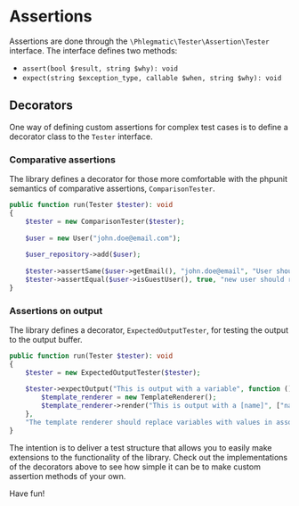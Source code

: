 Assertions
==========
Assertions are done through the `\Phlegmatic\Tester\Assertion\Tester` interface. The interface
defines two methods:
* `assert(bool $result, string $why): void`
* `expect(string $exception_type, callable $when, string $why): void`

## Decorators
One way of defining custom assertions for complex test cases is to define a decorator
class to the `Tester` interface.

### Comparative assertions
The library defines a decorator for those more comfortable with the phpunit semantics of
comparative assertions, `ComparisonTester`.

```php
public function run(Tester $tester): void
{
    $tester = new ComparisonTester($tester);
    
    $user = new User("john.doe@email.com");
    
    $user_repository->add($user);
    
    $tester->assertSame($user->getEmail(), "john.doe@email", "User should return assigned email");
    $tester->assertEqual($user->isGuestUser(), true, "new user should return thruthy for isGuestUser()");
}
```

### Assertions on output
The library defines a decorator, `ExpectedOutputTester`, for testing the output to the output buffer.

```php
public function run(Tester $tester): void
{
    $tester = new ExpectedOutputTester($tester);
    
    $tester->expectOutput("This is output with a variable", function () {
        $template_renderer = new TemplateRenderer();
        $template_renderer->render("This is output with a [name]", ["name" => "variable"]);
    }, 
    "The template renderer should replace variables with values in associative array");
}
```

The intention is to deliver a test structure that allows you to easily make extensions to the
functionality of the library. Check out the implementations of the decorators above to see
how simple it can be to make custom assertion methods of your own.

Have fun!